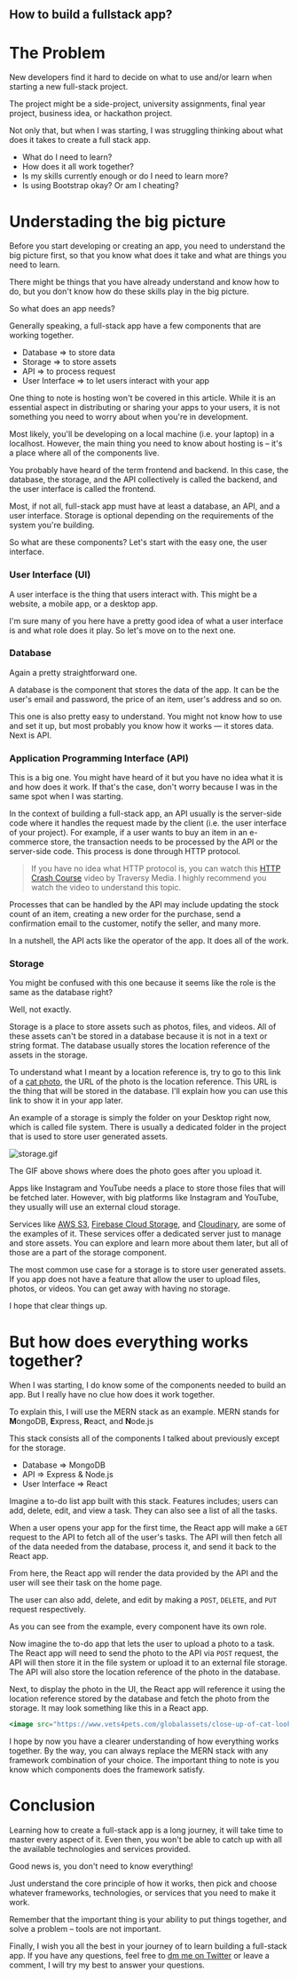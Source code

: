 ## How to build a fullstack app?

# The Problem

New developers find it hard to decide on what to use and/or learn when starting a new full-stack project.

The project might be a side-project, university assignments, final year project, business idea, or hackathon project.

Not only that, but when I was starting, I was struggling thinking about what does it takes to create a full stack app. 

- What do I need to learn?
- How does it all work together?
- Is my skills currently enough or do I need to learn more?
- Is using Bootstrap okay? Or am I cheating?

# Understading the big picture

Before you start developing or creating an app, you need to understand the big picture first, so that you know what does it take and what are things you need to learn.

There might be things that you have already understand and know how to do, but you don't know how do these skills play in the big picture.

So what does an app needs? 

Generally speaking, a full-stack app have a few components that are working together.

- Database ⇒ to store data
- Storage ⇒ to store assets
- API ⇒ to process request
- User Interface ⇒ to let users interact with your app

One thing to note is hosting won't be covered in this article. While it is an essential aspect in distributing or sharing your apps to your users, it is not something you need to worry about when you're in development. 

Most likely, you'll be developing on a local machine (i.e. your laptop) in a localhost. However, the main thing you need to know about hosting is – it's a place where all of the components live.

You probably have heard of the term frontend and backend. In this case, the database, the storage, and the API collectively is called the backend, and the user interface is called the frontend.

Most, if not all, full-stack app must have at least a database, an API, and a user interface. Storage is optional depending on the requirements of the system you're building.

So what are these components? Let's start with the easy one, the user interface. 

### User Interface (UI)

A user interface is the thing that users interact with. This might be a website, a mobile app, or a desktop app.

I'm sure many of you here have a pretty good idea of what a user interface is and what role does it play. So let's move on to the next one.

### Database

Again a pretty straightforward one.

A database is the component that stores the data of the app. It can be the user's email and password, the price of an item, user's address and so on.

This one is also pretty easy to understand. You might not know how to use and set it up, but most probably you know how it works — it stores data. Next is API.

### Application Programming Interface (API)

This is a big one. You might have heard of it but you have no idea what it is and how does it work. If that's the case, don't worry because I was in the same spot when I was starting.

In the context of building a full-stack app, an API usually is the server-side code where it handles the request made by the client (i.e. the user interface of your project). For example, if a user wants to buy an item in an e-commerce store, the transaction needs to be processed by the API or the server-side code. This process is done through HTTP protocol.

> If you have no idea what HTTP protocol is, you can watch this [HTTP Crash Course](https://www.youtube.com/watch?v=iYM2zFP3Zn0) video by Traversy Media. I highly recommend you watch the video to understand this topic.

Processes that can be handled by the API may include updating the stock count of an item, creating a new order for the purchase, send a confirmation email to the customer, notify the seller, and many more. 

In a nutshell, the API acts like the operator of the app. It does all of the work.

### Storage

You might be confused with this one because it seems like the role is the same as the database right?

Well, not exactly.

Storage is a place to store assets such as photos, files, and videos. All of these assets can't be stored in a database because it is not in a text or string format. The database usually stores the location reference of the assets in the storage.

To understand what I meant by a location reference is, try to go to this link of a [cat photo](https://www.vets4pets.com/globalassets/close-up-of-cat-looking-up.jpg), the URL of the photo is the location reference. This URL is the thing that will be stored in the database. I'll explain how you can use this link to show it in your app later.

An example of a storage is simply the folder on your Desktop right now, which is called file system. There is usually a dedicated folder in the project that is used to store user generated assets.

![storage.gif](https://cdn.hashnode.com/res/hashnode/image/upload/v1625911053209/dnV6vidOo.gif)

The GIF above shows where does the photo goes after you upload it.

Apps like Instagram and YouTube needs a place to store those files that will be fetched later. However, with big platforms like Instagram and YouTube, they usually will use an external cloud storage.  

Services like [AWS S3](https://s3.amazonaws.com/), [Firebase Cloud Storage](https://firebase.google.com/products/storage), and [Cloudinary](https://cloudinary.com/), are some of the examples of it. These services offer a dedicated server just to manage and store assets. You can explore and learn more about them later, but all of those are a part of the storage component.

The most common use case for a storage is to store user generated assets. If you app does not have a feature that allow the user to upload files, photos, or videos. You can get away with having no storage.

I hope that clear things up.

# But how does everything works together?

When I was starting, I do know some of the components needed to build an app. But I really have no clue how does it work together.

To explain this, I will use the MERN stack as an example. MERN stands for **M**ongoDB, **E**xpress, **R**eact, and **N**ode.js

This stack consists all of the components I talked about previously except for the storage.

- Database ⇒ MongoDB
- API ⇒ Express & Node.js
- User Interface ⇒ React

Imagine a to-do list app built with this stack. Features includes; users can add, delete, edit, and view a task. They can also see a list of all the tasks.

When a user opens your app for the first time, the React app will make a `GET` request to the API to fetch all of the user's tasks. The API will then fetch all of the data needed from the database, process it, and send it back to the React app.

From here, the React app will render the data provided by the API and the user will see their task on the home page.

The user can also add, delete, and edit by making a `POST`, `DELETE`, and `PUT` request respectively.

As you can see from the example, every component have its own role. 

Now imagine the to-do app that lets the user to upload a photo to a task. The React app will need to send the photo to the API via `POST` request, the API will then store it in the file system or upload it to an external file storage. The API will also store the location reference of the photo in the database.

Next, to display the photo in the UI, the React app will reference it using the location reference stored by the database and fetch the photo from the storage. It may look something like this in a React app.

```jsx
<image src="https://www.vets4pets.com/globalassets/close-up-of-cat-looking-up.jpg" />
```

I hope by now you have a clearer understanding of how everything works together. By the way, you can always replace the MERN stack with any framework combination of your choice. The important thing to note is you know which components does the framework satisfy.

# Conclusion

Learning how to create a full-stack app is a long journey, it will take time to master every aspect of it. Even then, you won't be able to catch up with all the available technologies and services provided.

Good news is, you don't need to know everything!

Just understand the core principle of how it works, then pick and choose whatever frameworks, technologies, or services that you need to make it work. 

Remember that the important thing is your ability to put things together, and solve a problem – tools are not important.

Finally, I wish you all the best in your journey of to learn building a full-stack app. If you have any questions, feel free to [dm me on Twitter](https://twitter.com/afrieirham_) or leave a comment, I will try my best to answer your questions.